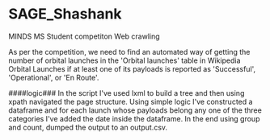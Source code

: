# SAGE_Shashank
MINDS MS Student competiton Web crawling

As per the competition, we need to find an automated way of getting the number of orbital
launches in the 'Orbital launches' table in Wikipedia Orbital Launches if at least one of its
payloads is reported as 'Successful', 'Operational', or 'En Route'.

####logic###
In the script I've used lxml to build a tree and then using xpath navigated the page structure.
Using simple logic I've constructed a dataframe and for each launch whose payloads belong any one of the three
categories I've added the date inside the dataframe. In the end using group and count, dumped the output
to an output.csv.

